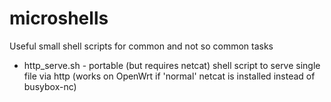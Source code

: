 # microshells
Useful small shell scripts for common and not so common tasks

* http_serve.sh - portable (but requires netcat) shell script to serve single file via http (works on OpenWrt if 'normal' netcat is installed instead of busybox-nc)
